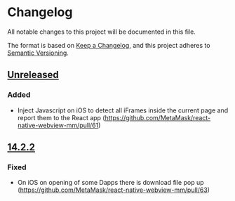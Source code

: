 # Changelog

All notable changes to this project will be documented in this file.

The format is based on [Keep a Changelog](https://keepachangelog.com/en/1.0.0/),
and this project adheres to [Semantic Versioning](https://semver.org/spec/v2.0.0.html).

## [Unreleased]

### Added

- Inject Javascript on iOS to detect all iFrames inside the current page and report them to the React app (https://github.com/MetaMask/react-native-webview-mm/pull/61)

## [14.2.2]

### Fixed

- On iOS on opening of some Dapps there is download file pop up (https://github.com/MetaMask/react-native-webview-mm/pull/63)

[Unreleased]: https://github.com/MetaMask/core/compare/@metamask/address-book-controller@6.0.3...HEAD
[14.2.2]: https://github.com/MetaMask/core/compare/@metamask/address-book-controller@6.0.2...@metamask/address-book-controller@6.0.3